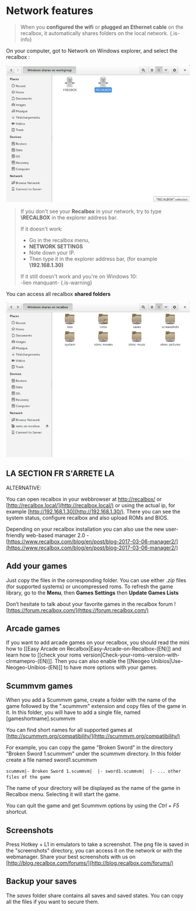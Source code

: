# Network features


>When you **configured the wifi** or **plugged an Ethernet cable** on the recalbox, it automatically shares folders on the local network. 
{.is-info}

On your computer, got to Network on Windows explorer, and select the recalbox :

![](./recalbox-network1.jpg)


>If you don't see your **Recalbox** in your network, try to type **\\RECALBOX** in the explorer address bar. 
>
>If it doesn't work:
>
>* Go in the recalbox menu, 
>* **NETWORK SETTINGS**
>* Note down your IP. 
>* Then type it in the explorer address bar,  \(for example **\\192.168.1.30\)**
>
>If it still doesn't work and you're on Windows 10:  
>-lien manquant-
{.is-warning}

You can access all recalbox **shared folders** 

![](./recalbox-network2.jpg)

## ​LA SECTION FR S'ARRETE LA



ALTERNATIVE:

You can open recalbox in your webbrowser at [http://recalbox/](http://recalbox/) or [http://recalbox.local/](http://recalbox.local/) or using the actual ip, for example [http://192.168.1.30](http://192.168.1.30/). There you can see the system status, configure recalbox and also upload ROMs and BIOS.

Depending on your recalbox installation you can also use the new user-friendly web-based manager 2.0 - [https://www.recalbox.com/blog/en/post/blog-2017-03-06-manager2/](https://www.recalbox.com/blog/en/post/blog-2017-03-06-manager2/)​

## Add your games

Just copy the files in the corresponding folder. You can use either _.zip_ files \(for supported systems\) or uncompressed roms. To refresh the game library, go to the **Menu**, then **Games Settings** then **Update Games Lists**

Don’t hesitate to talk about your favorite games in the recalbox forum ! [https://forum.recalbox.com/](https://forum.recalbox.com/)

## Arcade games

​If you want to add arcade games on your recalbox, you should read the mini how to \[\[Easy Arcade on Recalbox\|Easy-Arcade-on-Recalbox-\(EN\)\]\] and learn how to \[\[check your roms version\|Check-your-roms-version-with-clrmamepro-\(EN\)\]\]. Then you can also enable the \[\[Neogeo Unibios\|Use-Neogeo-Unibios-\(EN\)\]\] to have more options with your games.

## Scummvm games

When you add a Scummvm game, create a folder with the name of the game followed by the ".scummvm" extension and copy files of the game in it. In this folder, you will have to add a single file, named \[gameshortname\].scummvm

You can find short names for all supported games at [http://scummvm.org/compatibility/](http://scummvm.org/compatibility/)​

For example, you can copy the game "Broken Sword" in the directory "Broken Sword 1.scummvm" under the scummvm directory. In this folder create a file named sword1.scummvm

```text
scummvm|- Broken Sword 1.scummvm|  |- sword1.scummvm|  |- ... other files of the game
```

The name of your directory will be displayed as the name of the game in Recalbox menu. Selecting it will start the game.

You can quit the game and get Scummvm options by using the _Ctrl_ + _F5_ shortcut.

## Screenshots

Press Hotkey + L1 in emulators to take a screenshot. The png file is saved in the "screenshots" directory, you can access it on the network or with the webmanager. Share your best screenshots with us on [http://blog.recalbox.com/forums/](http://blog.recalbox.com/forums/)​

## Backup your saves

The _saves_ folder share contains all saves and saved states. You can copy all the files if you want to secure them.

